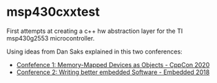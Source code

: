 # msp430cxxtest
First attempts at creating a c++ hw abstraction layer for the TI msp430g2553 microcontroller. 

Using ideas from Dan Saks explained in this two conferences: 
* [Confefence 1: Memory-Mapped Devices as Objects - CppCon 2020](https://www.youtube.com/watch?v=uwzuAGtAEFk)
* [Conference 2: Writing better embedded Software - Embedded 2018](https://www.youtube.com/watch?v=3VtGCPIoBfs&t=3464s)
